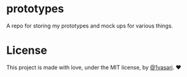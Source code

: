# prototypes

A repo for storing my prototypes and mock ups for various things.

# License

This project is made with love, under the MIT license, by [@1vasari](https://twitter.com/1vasari). :heart:
